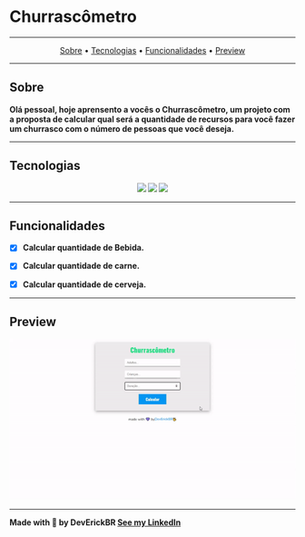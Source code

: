 # Churrascômetro

---

<p align='center'>
    <a href="#Sobre">Sobre</a> •
    <a href="#Tecnologias">Tecnologias</a> •
    <a href="#Funcionalidades">Funcionalidades</a> •
    <a href="#Preview">Preview</a>
</p>

---

## Sobre

<b>Olá pessoal, hoje aprensento a vocês o Churrascômetro, um projeto com a proposta de calcular qual será a quantidade de recursos para você fazer um churrasco com o número de pessoas que você deseja.<b>
    
---

##  Tecnologias 

<p align='center'>
    <img src="https://cdn.jsdelivr.net/gh/devicons/devicon/icons/html5/html5-original.svg" width='50px' />
    <img src="https://cdn.jsdelivr.net/gh/devicons/devicon/icons/css3/css3-original.svg" width='50px' />
    <img src="https://cdn.jsdelivr.net/gh/devicons/devicon/icons/javascript/javascript-original.svg" width='50px' />
</p>

---

## Funcionalidades 

- [x] Calcular quantidade de Bebida.

- [x] Calcular quantidade de carne. 

- [x] Calcular quantidade de cerveja.


---

## Preview

<p align='center'>
    <img alt='Readme' title='Readme' src='./github/gif.gif'>
<p>

---
Made with 💜 by DevErickBR [See my LinkedIn](https://www.linkedin.com/in/erick-yan-carvalho-b2aa5b226/)
